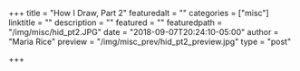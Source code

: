 +++
title = "How I Draw, Part 2"
featuredalt = ""
categories = ["misc"]
linktitle = ""
description = ""
featured = ""
featuredpath = "/img/misc/hid_pt2.JPG"
date = "2018-09-07T20:24:10-05:00"
author = "Maria Rice"
preview = "/img/misc_prev/hid_pt2_preview.jpg"
type = "post"

+++


